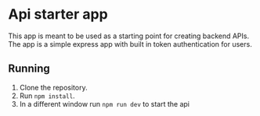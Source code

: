 # Api starter app

This app is meant to be used as a starting point for creating backend APIs.
The app is a simple express app with built in token authentication for users.

## Running

1. Clone the repository.
2. Run `npm install`.
5. In a different window run `npm run dev` to start the api

